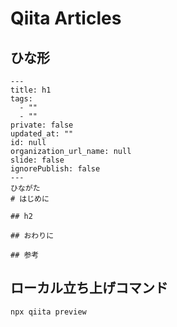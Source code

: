 # Qiita Articles

## ひな形
```
---
title: h1
tags:
  - ""
  - ""
private: false
updated_at: ""
id: null
organization_url_name: null
slide: false
ignorePublish: false
---
ひながた
# はじめに

## h2

## おわりに

## 参考

```

## ローカル立ち上げコマンド

`npx qiita preview`